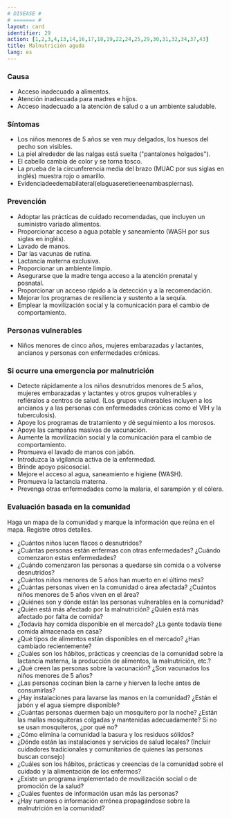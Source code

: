 ```yaml
---
# DISEASE #
# ======= #
layout: card
identifier: 29
action: [1,2,3,4,13,14,16,17,18,19,22,24,25,29,30,31,32,34,37,43]
title: Malnutrición aguda
lang: es
---
```


### Causa

- Acceso inadecuado a alimentos.
- Atención inadecuada para madres e hijos.
- Acceso inadecuado a la atención de salud o a un ambiente saludable.

### Síntomas

- Los niños menores de 5 años se ven muy delgados, los huesos del pecho son visibles.
- La piel alrededor de las nalgas está suelta ("pantalones holgados").
- El cabello cambia de color y se torna tosco.
- La prueba de la circunferencia media del brazo (MUAC por sus siglas en inglés) muestra rojo o amarillo.
- Evidenciadeedemabilateral(elaguaseretieneenambaspiernas).

### Prevención

- Adoptar las prácticas de cuidado recomendadas, que incluyen un suministro variado alimentos.
- Proporcionar acceso a agua potable y saneamiento (WASH por sus siglas en inglés).
- Lavado de manos.
- Dar las vacunas de rutina.
- Lactancia materna exclusiva.
- Proporcionar un ambiente limpio.
- Asegurarse que la madre tenga acceso a la atención prenatal y posnatal.
- Proporcionar un acceso rápido a la detección y a la recomendación.
- Mejorar los programas de resiliencia y sustento a la sequía.
- Emplear la movilización social y la comunicación para el cambio de comportamiento.

### Personas vulnerables

- Niños menores de cinco años, mujeres embarazadas y lactantes, ancianos y personas con enfermedades crónicas.

### Si ocurre una emergencia por malnutrición

- Detecte rápidamente a los niños desnutridos menores de 5 años, mujeres embarazadas y lactantes y otros grupos vulnerables y refiéralos a centros de salud. (Los grupos vulnerables incluyen a los ancianos y a las personas con enfermedades crónicas como el VIH y la tuberculosis).
- Apoye los programas de tratamiento y dé seguimiento a los morosos.
- Apoye las campañas masivas de vacunación.
- Aumente la movilización social y la comunicación para el cambio de comportamiento.
- Promueva el lavado de manos con jabón.
- Introduzca la vigilancia activa de la enfermedad.
- Brinde apoyo psicosocial.
- Mejore el acceso al agua, saneamiento e higiene (WASH).
- Promueva la lactancia materna.
- Prevenga otras enfermedades como la malaria, el sarampión y el cólera.

### Evaluación basada en la comunidad

Haga un mapa de la comunidad y marque la información que reúna en el mapa. Registre otros detalles.
- ¿Cuántos niños lucen flacos o desnutridos?
- ¿Cuántas personas están enfermas con otras enfermedades? ¿Cuándo comenzaron estas enfermedades?
- ¿Cuándo comenzaron las personas a quedarse sin comida o a volverse desnutridos?
- ¿Cuántos niños menores de 5 años han muerto en el último mes?
- ¿Cuántas personas viven en la comunidad o área afectada? ¿Cuántos niños menores de 5 años viven en el área?
- ¿Quiénes son y dónde están las personas vulnerables en la comunidad?
- ¿Quién está más afectado por la malnutrición? ¿Quién está más afectado por falta de comida?
- ¿Todavía hay comida disponible en el mercado? ¿La gente todavía tiene comida almacenada en casa?
- ¿Qué tipos de alimentos están disponibles en el mercado? ¿Han cambiado recientemente?
- ¿Cuáles son los hábitos, prácticas y creencias de la comunidad sobre la lactancia materna, la producción de alimentos, la malnutrición, etc.?
- ¿Qué creen las personas sobre la vacunación? ¿Son vacunados los niños menores de 5 años?
- ¿Las personas cocinan bien la carne y hierven la leche antes de consumirlas?
- ¿Hay instalaciones para lavarse las manos en la comunidad? ¿Están el jabón y el agua siempre disponible?
- ¿Cuántas personas duermen bajo un mosquitero por la noche? ¿Están las mallas mosquiteras colgadas y mantenidas adecuadamente? Si no se usan mosquiteros, ¿por qué no?
- ¿Cómo elimina la comunidad la basura y los residuos sólidos?
- ¿Dónde están las instalaciones y servicios de salud locales? (Incluir cuidadores tradicionales y comunitarios de quienes las personas buscan consejo)
- ¿Cuáles son los hábitos, prácticas y creencias de la comunidad sobre el cuidado y la alimentación de los enfermos?
- ¿Existe un programa implementado de movilización social o de promoción de la salud?
- ¿Cuáles fuentes de información usan más las personas?
- ¿Hay rumores o información errónea propagándose sobre la malnutrición en la comunidad?
